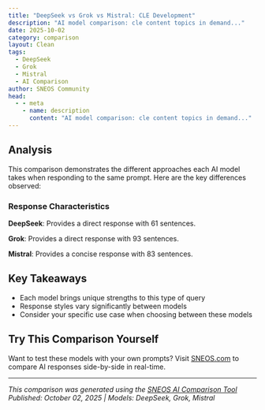 ```yaml
---
title: "DeepSeek vs Grok vs Mistral: CLE Development"
description: "AI model comparison: cle content topics in demand..."
date: 2025-10-02
category: comparison
layout: Clean
tags:
  - DeepSeek
  - Grok
  - Mistral
  - AI Comparison
author: SNEOS Community
head:
  - - meta
    - name: description
      content: "AI model comparison: cle content topics in demand..."
---
```


<ChatComparison
  title="DeepSeek vs Grok vs Mistral: CLE Development"
  prompt="cle content topics in demand"
  :responses='{
    "DeepSeek": "Of course! \u0022Content topics in demand\u0022 is a dynamic concept, but by analyzing search trends, social media conversations, and market needs, we can identify several high-demand categories that consistently perform well.\n\nHere is a breakdown of content topics that are currently in high demand, categorized for clarity.\n\n### 1. Personal Finance \u0026 Money-Making\nThis category is perpetually popular as people constantly seek to improve their financial situation.\n\n*   **Inflation \u0026 Recession-Proofing:** How to budget with rising costs, frugal living tips, recession-proof skills, and side hustles that work in a tough economy.\n*   **The FIRE Movement:** Content around \u0022Financial Independence, Retire Early\u0022 \u2013 detailed savings strategies, investment for passive income, and case studies.\n*   **Modern Investing:** Explaining cryptocurrencies, NFTs (from an educational standpoint), robo-advisors, and ESG (Environmental, Social, Governance) investing for beginners.\n*   **Debt Management:** Strategies for paying off student loans, credit card debt, and medical bills. Debt snowball vs. debt avalanche methods.\n*   **Remote Work \u0026 Freelancing:** How to find high-paying remote jobs, build a freelance portfolio, and negotiate rates.\n\n### 2. Health, Wellness \u0026 Self-Care\nThe pandemic accelerated a lasting focus on holistic well-being.\n\n*   **Mental Health De-stigmatization:** Content on managing anxiety, burnout recovery, mindfulness practices, and the importance of therapy.\n*   **Holistic \u0026 Functional Medicine:** Interest in gut health, hormonal balance, sleep optimization, and non-pharmaceutical approaches to chronic issues.\n*   **Fitness for Busy People:** Short, effective home workouts (15-20 minutes), \u0022lazy girl\u0022 workouts, and integrating movement into a sedentary lifestyle.\n*   **Personalized Nutrition:** Diets based on genetics or blood type (debunking or supporting), managing specific conditions through food (e.g., PCOS, IBS), and sustainable eating.\n*   **Longevity \u0026 Biohacking:** From simple tips like cold plunges and intermittent fasting to more advanced topics like NAD\u002B and peptide therapies.\n\n### 3. Technology \u0026 AI Literacy\nThe AI explosion has created a massive knowledge gap that people are eager to fill.\n\n*   **Generative AI for Everyone:** Practical guides on using ChatGPT, Midjourney, and other AI tools for work, creativity, and daily life.\n*   **Digital Privacy \u0026 Security:** How to protect your data, use a VPN, create strong passwords, and understand digital footprints.\n*   **\u0022Skilling Up\u0022 for the Future:** Learning to code (Python, JavaScript), no-code/low-code platforms (Bubble, Webflow), and data analysis skills.\n*   **Productivity Tech:** Reviews and tutorials for the best project management apps (Notion, ClickUp), automation tools (Zapier), and digital note-taking systems.\n\n### 4. Sustainable \u0026 Conscious Living\nConsumers are more informed and want to make ethical choices.\n\n*   **Sustainable Swaps \u0026 Minimalism:** How to reduce waste, build a capsule wardrobe, and make eco-friendly choices without breaking the bank (aka \u0022conscious consumerism\u0022).\n*   **Plant-Based \u0026 Local Living:** Recipes for vegan meals, the benefits of a plant-based diet, and how to support local farmers and businesses.\n*   **DIY \u0026 Homesteading:** From making your own cleaning products and growing a small balcony garden to more serious topics like raising chickens and food preservation.\n*   **The Circular Economy:** Content on thrifting, upcycling, repairing, and renting instead of buying.\n\n### 5. Personal Development \u0026 Lifestyle\nThe eternal quest for self-improvement continues to evolve.\n\n*   **Soft Skills in a Digital World:** How to improve communication, emotional intelligence, critical thinking, and public speaking in a remote or hybrid environment.\n*   **Identity \u0026 Purpose:** Content around finding your ikigai, navigating a quarter-life or mid-life crisis, and designing a life you don\u0027t need a vacation from.\n*   **Relationship Dynamics:** Modern dating, communication in relationships, navigating non-traditional family structures, and building strong friendships as an adult.\n*   **Productivity \u0026 Time Management:** Methods like time-blocking, the Pomodoro Technique, and how to achieve a \u0022deep work\u0022 state while avoiding burnout.\n\n### 6. Niche Hobbies \u0026 Passion Projects\nPeople are investing more time in hobbies for joy and mental health.\n\n*   **The \u0022Cottagecore\u0022 Aesthetic:** Baking sourdough, gardening, pottery, embroidery, and other traditional crafts.\n*   **Content Creation \u0026 Gaming:** How to grow on new platforms (TikTok, Twitch), video editing for beginners, and the world of indie games.\n*   **High-Tech Hobbies:** 3D printing, drone piloting, home automation (Smart Home), and building custom PCs.\n*   **Outdoor \u0026 Adventure:** Accessible hiking, van life, kayaking, and astrophotography.\n\n### How to Validate and Find Your Niche Within These Topics:\n\n1.  **Use Trend Tools:** Tools like **Google Trends**, **AnswerThePublic**, and **BuzzSumo** can show you what people are actively searching for.\n2.  **Listen on Social Media:** Reddit (subreddits are goldmines), TikTok comments, and Twitter threads are where people ask raw, unfiltered questions.\n3.  **Identify the \u0022Problem\u0022:** The best content solves a problem. What are people struggling with in your chosen category? (e.g., \u0022I want to invest but I\u0027m scared of losing money,\u0022 or \u0022I want to eat healthier but have no time to cook.\u0022)\n4.  **Find Your Angle:** Don\u0027t just cover the broad topic. Add your unique perspective, experience, or voice. For example, \u0022Sustainable living for apartment dwellers\u0022 or \u0022Personal finance for creative freelancers.\u0022\n\n**The key takeaway:** The most in-demand content **solves a specific problem, teaches a valuable skill, or provides a sense of community and understanding** for the audience. Choose a topic you are genuinely interested in, and you\u0027ll be able to create authentic, lasting content that meets this demand.",
    "Grok": "Creating content that resonates with your audience requires understanding which topics are currently in demand. The \u0022CLE\u0022 you mentioned might refer to \u0022Continuing Legal Education\u0022 or something else. Since the context isn\u2019t fully clear, I\u2019ll assume it relates to **Continuing Legal Education (CLE)**, a common usage in legal and professional fields. If you meant something else, please clarify.\n\nHere are some in-demand content topics for CLE, along with broader insights into trending content areas across industries. These are based on market trends, learner needs, and emerging issues:\n\n### **In-Demand CLE Content Topics (Continuing Legal Education)**  \nCLE content focuses on helping legal professionals stay updated on laws, ethics, and skills. The following topics are currently in high demand:\n1. **Artificial Intelligence (AI) and Law**  \n   - Ethical implications of AI in legal practice (e.g., bias in AI tools for case analysis).  \n   - AI tools for legal research, contract analysis, and eDiscovery.  \n   - Data privacy and cybersecurity concerns with AI adoption.  \n2. **Cybersecurity and Data Privacy**  \n   - Compliance with GDPR, CCPA, and other data protection laws.  \n   - Managing data breaches and client confidentiality in a digital era.  \n   - Best practices for securing remote legal work environments.  \n3. **Diversity, Equity, and Inclusion (DEI) in Legal Practice**  \n   - Addressing bias and discrimination in law firms and courtrooms.  \n   - Legal implications of workplace DEI policies.  \n   - Training on cultural competency for lawyers (often a mandatory CLE credit requirement in some states).  \n4. **Mental Health and Wellness for Lawyers**  \n   - Stress management and work-life balance (a growing focus due to high burnout rates in the legal profession).  \n   - Substance abuse prevention and recovery programs (required in many jurisdictions).  \n   - Building resilience in high-pressure environments.  \n5. **Remote Work and Virtual Courtrooms**  \n   - Best practices for virtual hearings and depositions.  \n   - Ethical considerations in remote client interactions.  \n   - Technology tools for managing a hybrid legal practice.  \n6. **Environmental, Social, and Governance (ESG) Issues**  \n   - Legal responsibilities in corporate sustainability.  \n   - Advising clients on ESG compliance and litigation risks.  \n   - Climate change-related legal challenges.  \n7. **Cryptocurrency and Blockchain Law**  \n   - Regulatory frameworks for cryptocurrencies and NFTs.  \n   - Legal risks in decentralized finance (DeFi).  \n   - Smart contracts and their enforceability.  \n8. **Ethics and Professional Responsibility**  \n   - Navigating ethical dilemmas in client representation.  \n   - Updates on rules of professional conduct (a staple of CLE requirements).  \n   - Conflicts of interest in modern legal practice.  \n\n### **How to Identify In-Demand CLE Topics**  \n- **Check State Bar Requirements**: Many states have specific mandatory CLE topics (e.g., ethics, DEI, or technology). Tailor content to meet these needs.  \n- **Survey Legal Professionals**: Ask lawyers about emerging challenges they face (e.g., through LinkedIn polls or bar association events).  \n- **Monitor Legal News**: Topics like new legislation, landmark cases, or regulatory changes often drive demand for CLE content.  \n- **Emerging Tech Trends**: Areas like AI, blockchain, and cybersecurity are rapidly evolving, creating a need for updated legal education.  \n\n### **Broader In-Demand Content Topics Across Industries**  \nIf \u0022CLE\u0022 was a typo or meant something else (e.g., general content creation), here are trending topics across various fields:  \n1. **Technology and Digital Transformation**  \n   - AI and machine learning applications.  \n   - Cloud computing and cybersecurity.  \n   - Digital marketing strategies (SEO, social media algorithms).  \n2. **Sustainability and Green Tech**  \n   - Renewable energy solutions.  \n   - Corporate sustainability practices.  \n   - Carbon footprint reduction strategies.  \n3. **Health and Wellness**  \n   - Mental health awareness and self-care.  \n   - Fitness trends (e.g., home workouts, wearable tech).  \n   - Nutrition and plant-based diets.  \n4. **Personal Finance and Investing**  \n   - Cryptocurrency and blockchain education.  \n   - Stock market tips for beginners.  \n   - Budgeting and debt management.  \n5. **Remote Work and Productivity**  \n   - Tools for remote collaboration (e.g., Zoom, Slack).  \n   - Time management and productivity hacks.  \n   - Building a successful freelance career.  \n6. **Education and Upskilling**  \n   - Online learning platforms and certifications.  \n   - Career development and resume-building tips.  \n   - Soft skills training (communication, leadership).  \n\n### **How to Create In-Demand Content**  \n1. **Research Trends**: Use tools like Google Trends, BuzzSumo, or social media analytics to identify what people are searching for or discussing.  \n2. **Engage Your Audience**: Conduct surveys or monitor comments on your platforms to understand their pain points.  \n3. **Leverage Expertise**: Focus on niche topics where you or your team have authority to stand out.  \n4. **Stay Timely**: Address current events or seasonal topics (e.g., tax law updates during tax season for CLE).  \n5. **Diversify Formats**: Offer content as webinars, podcasts, blog posts, or short videos to reach wider audiences.  \n\nIf you have a specific niche or audience in mind (or if \u0022CLE\u0022 refers to something else), let me know, and I can tailor the topics further! What\u0027s your target audience or industry focus?",
    "Mistral": "The demand for content topics can vary widely depending on the industry, audience, and current trends. However, some topics consistently remain in high demand across various sectors. Here are some popular content topics that are often sought after:\n\n### Technology and Innovation\n1. **Artificial Intelligence (AI) and Machine Learning (ML)**\n2. **Cybersecurity**\n3. **Blockchain and Cryptocurrency**\n4. **Internet of Things (IoT)**\n5. **Cloud Computing**\n6. **Augmented Reality (AR) and Virtual Reality (VR)**\n7. **5G Technology**\n8. **Quantum Computing**\n\n### Business and Entrepreneurship\n1. **Startup Success Stories**\n2. **Digital Marketing Strategies**\n3. **Leadership and Management**\n4. **Remote Work and Productivity**\n5. **E-commerce Trends**\n6. **Customer Experience (CX)**\n7. **Sustainable Business Practices**\n\n### Health and Wellness\n1. **Mental Health Awareness**\n2. **Fitness and Nutrition**\n3. **Holistic Health Practices**\n4. **Telemedicine and Digital Health**\n5. **Mindfulness and Meditation**\n6. **Sleep Health**\n\n### Education and Learning\n1. **Online Learning and E-learning**\n2. **Career Development**\n3. **Skill Acquisition (e.g., coding, design, etc.)**\n4. **Educational Technology (EdTech)**\n5. **Lifelong Learning**\n\n### Finance and Investment\n1. **Personal Finance Management**\n2. **Investment Strategies**\n3. **Cryptocurrency Investing**\n4. **Financial Planning for Retirement**\n5. **Stock Market Analysis**\n\n### Environment and Sustainability\n1. **Climate Change Solutions**\n2. **Renewable Energy**\n3. **Sustainable Living**\n4. **Eco-friendly Products**\n5. **Conservation Efforts**\n\n### Social and Cultural Issues\n1. **Diversity, Equity, and Inclusion (DEI)**\n2. **Social Justice**\n3. **Mental Health in the Workplace**\n4. **Work-Life Balance**\n5. **Community Building**\n\n### Entertainment and Media\n1. **Streaming Services and Content**\n2. **Podcasting**\n3. **Social Media Trends**\n4. **Influencer Marketing**\n5. **Content Creation Tips**\n\n### Travel and Tourism\n1. **Sustainable Travel**\n2. **Adventure Travel**\n3. **Cultural Tourism**\n4. **Travel Safety Tips**\n5. **Budget Traveling**\n\n### Science and Research\n1. **Space Exploration**\n2. **Medical Research and Breakthroughs**\n3. **Environmental Science**\n4. **Biotechnology**\n5. **Scientific Discoveries**\n\n### Lifestyle and Personal Development\n1. **Time Management**\n2. **Goal Setting**\n3. **Personal Branding**\n4. **Relationship Building**\n5. **Creativity and Innovation**\n\n### Current Events and News\n1. **Global Politics**\n2. **Economic Trends**\n3. **Technological Advancements**\n4. **Health Crises**\n5. **Environmental Issues**\n\n### Industry-Specific Topics\n1. **Healthcare Innovations**\n2. **Real Estate Market Trends**\n3. **Manufacturing and Supply Chain**\n4. **Agriculture and Food Production**\n5. **Retail and Consumer Behavior**\n\n### Emerging Trends\n1. **Metaverse**\n2. **Web3 and Decentralized Finance (DeFi)**\n3. **Non-Fungible Tokens (NFTs)**\n4. **Green Energy Solutions**\n5. **Smart Cities**\n\nThese topics are not exhaustive, and the demand can shift based on emerging trends, technological advancements, and societal changes. Staying updated with industry news and consumer interests can help in identifying high-demand content topics."
  }'
  published-date="02:36"
/>

## Analysis

This comparison demonstrates the different approaches each AI model takes when responding to the same prompt. Here are the key differences observed:

### Response Characteristics

**DeepSeek**: Provides a direct response with 61 sentences. 

**Grok**: Provides a direct response with 93 sentences. 

**Mistral**: Provides a concise response with 83 sentences. 

## Key Takeaways

- Each model brings unique strengths to this type of query
- Response styles vary significantly between models
- Consider your specific use case when choosing between these models

## Try This Comparison Yourself

Want to test these models with your own prompts? Visit [SNEOS.com](https://sneos.com) to compare AI responses side-by-side in real-time.

---

*This comparison was generated using the [SNEOS AI Comparison Tool](https://sneos.com)*
*Published: October 02, 2025 | Models: DeepSeek, Grok, Mistral*
